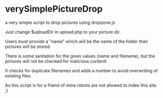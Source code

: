 # verySimplePictureDrop
a very simple script to drop pictures using dropzone.js

Just change $uploadDir in upload.php to your picture dir.

Users must provide a "name" which will be the name of the folder their pictures will be stored.

There is some sanitation for the given values (name and filename), but the pictures will not be
checked for malicious content!

It checks for duplicate filenames and adds a number to avoid overwriting of existing files.

As this script is for a friend of mine robots are not allowed to index this site. ;)
